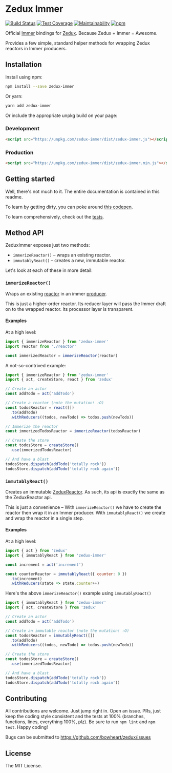 # Zedux Immer

[![Build Status](https://travis-ci.org/bowheart/zedux-immer.svg?branch=master)](https://travis-ci.org/bowheart/zedux-immer)
[![Test Coverage](https://api.codeclimate.com/v1/badges/0459ebf8444c36752eac/test_coverage)](https://codeclimate.com/github/bowheart/zedux-immer/test_coverage)
[![Maintainability](https://api.codeclimate.com/v1/badges/0459ebf8444c36752eac/maintainability)](https://codeclimate.com/github/bowheart/zedux-immer/maintainability)
[![npm](https://img.shields.io/npm/v/zedux-immer.svg)](https://www.npmjs.com/package/zedux-immer)

Official [Immer](https://github.com/mweststrate/immer) bindings for [Zedux](https://github.com/bowheart/zedux). Because Zedux + Immer = Awesome.

Provides a few simple, standard helper methods for wrapping Zedux reactors in Immer producers.

## Installation

Install using npm:

```bash
npm install --save zedux-immer
```

Or yarn:

```bash
yarn add zedux-immer
```

Or include the appropriate unpkg build on your page:

### Development

```html
<script src="https://unpkg.com/zedux-immer/dist/zedux-immer.js"></script>
```

### Production

```html
<script src="https://unpkg.com/zedux-immer/dist/zedux-immer.min.js"></script>
```

## Getting started

Well, there's not much to it. The entire documentation is contained in this readme.

To learn by getting dirty, you can poke around [this codepen](https://codepen.io/bowheart/pen/Gydyor?editors=0010).

To learn comprehensively, check out the [tests](https://github.com/bowheart/zedux-immer/tree/master/test).

## Method API

ZeduxImmer exposes just two methods:

- `immerizeReactor()` &ndash; wraps an existing reactor.
- `immutablyReact()` &ndash; creates a new, immutable reactor.

Let's look at each of these in more detail:

### `immerizeReactor()`

Wraps an existing [reactor](https://bowheart.github.io/zedux/docs/types/Reactor.html) in an immer [producer](https://github.com/mweststrate/immer#currying).

This is just a higher-order reactor. Its reducer layer will pass the Immer draft on to the wrapped reactor. Its processor layer is transparent.

#### Examples

At a high level:

```javascript
import { immerizeReactor } from 'zedux-immer'
import reactor from './reactor'

const immerizedReactor = immerizeReactor(reactor)
```

A not-so-contrived example:

```javascript
import { immerizeReactor } from 'zedux-immer'
import { act, createStore, react } from 'zedux'

// Create an actor
const addTodo = act('addTodo')

// Create a reactor (note the mutation! :O)
const todosReactor = react([])
  .to(addTodo)
  .withReducers((todos, newTodo) => todos.push(newTodo))

// Immerize the reactor
const immerizedTodosReactor = immerizeReactor(todosReactor)

// Create the store
const todosStore = createStore()
  .use(immerizedTodosReactor)

// And have a blast
todosStore.dispatch(addTodo('totally rock'))
todosStore.dispatch(addTodo('totally rock again'))
```

### `immutablyReact()`

Creates an immutable [ZeduxReactor](https://bowheart.github.io/zedux/docs/api/ZeduxReactor.html). As such, its api is exactly the same as the ZeduxReactor api.

This is just a convenience &ndash; With `immerizeReactor()` we have to create the reactor then wrap it in an Immer producer. With `immutablyReact()` we create and wrap the reactor in a single step.

#### Examples

At a high level:

```javascript
import { act } from 'zedux'
import { immutablyReact } from 'zedux-immer'

const increment = act('increment')

const counterReactor = immutablyReact({ counter: 0 })
  .to(increment)
  .withReducers(state => state.counter++)
```

Here's the above `immerizeReactor()` example using `immutablyReact()`

```javascript
import { immutablyReact } from 'zedux-immer'
import { act, createStore } from 'zedux'

// Create an actor
const addTodo = act('addTodo')

// Create an immutable reactor (note the mutation! :O)
const todosReactor = immutablyReact([])
  .to(addTodo)
  .withReducers((todos, newTodo) => todos.push(newTodo))

// Create the store
const todosStore = createStore()
  .use(immerizedTodosReactor)

// And have a blast
todosStore.dispatch(addTodo('totally rock'))
todosStore.dispatch(addTodo('totally rock again'))
```

## Contributing

All contributions are welcome. Just jump right in. Open an issue. PRs, just keep the coding style consistent and the tests at 100% (branches, functions, lines, everything 100%, plz). Be sure to run `npm lint` and `npm test`. Happy coding!

Bugs can be submitted to https://github.com/bowheart/zedux/issues

## License

The MIT License.
